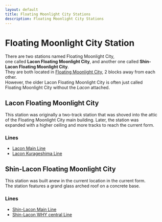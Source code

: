 ```yaml
---
layout: default
title: Floating Moonlight City Stations
description: Floating Moonlight City Stations
---
```


# Floating Moonlight City Station

There are two stations named Floating Moonlight City,<br>
one called **Lacon Floating Moonlight City**, and another one called
**Shin-Lacon Floating Moonlight City**.<br>
They are both located in [Floating Moonlight City](/areas/ucl/fmcity), 2 blocks away
from each other.<br>
However, the older Lacon Floating Moonlight City is often just called Floating Moonlight
City without the *Lacon* attached.

## Lacon Floating Moonlight City

This station was originally a two-track station that was shoved into the attic
of the Floating Moonlight City main building. Later, the station was expanded
with a higher ceiling and more  tracks to reach the current form.

### Lines

- [Lacon Main Line](/rail-lines/lcn-main-line)
- [Lacon Kurageshima Line](/rail-lines/lcn-kurageshima-line)

## Shin-Lacon Floating Moonlight City

This station was built anew in the current location in the current form.<br>
The station features a grand glass arched roof on a concrete base.

### Lines

- [Shin-Lacon Main Line](/rail-lines/slcn-main-line)
- [Shin-Lacon WHY central Line](/rail-lines/slcn-why-central-line)
